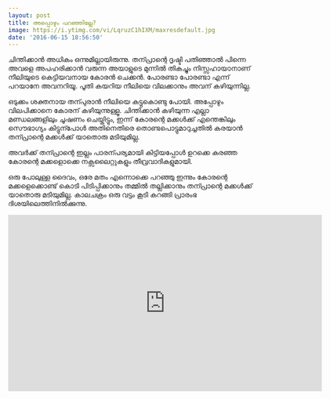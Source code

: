 ```yaml
---
layout: post
title: അപ്പൊഴും പറഞ്ഞില്ലേ?
image: https://i.ytimg.com/vi/LqruzC1hIXM/maxresdefault.jpg
date: '2016-06-15 18:56:50'
---
```



ചിന്തിക്കാൻ അധികം ഒന്നുമില്ലായിരുന്നു. തന്പ്രാന്റെ ദൃഷ്ടി പതിഞ്ഞാൽ പിന്നെ അവളെ അപഹരിക്കാൻ വരുന്ന അയാളുടെ മുന്നിൽ തികച്ചും നിസ്സഹായാനാണ് നീലിയുടെ കെട്ടിയവനായ കോരൻ ചെക്കൻ. പോരണ്ടാ പോരണ്ടാ എന്ന് പറയാനേ അവനറിയൂ. പൂതി കയറിയ നീലിയെ വിലക്കാനും അവന് കഴിയുന്നില്ല. 

ഒടുക്കം ശക്തനായ തന്പുരാൻ നീലിയെ കട്ടുകൊണ്ടു പോയി. അപ്പോഴും വിലപിക്കാനെ കോരന് കഴിയുന്നുള്ളൂ. ചിന്തിക്കാൻ കഴിയുന്ന എല്ലാ മണ്ഡലങ്ങളിലും ചൂഷണം ചെയ്തിട്ടും, ഇന്ന് കോരന്റെ മക്കൾക്ക് എന്തെങ്കിലും സൌഭാഗ്യം കിട്ടുന്പോൾ അതിനെതിരെ തൊണ്ടപൊട്ടുമാറുച്ചതിൽ കരയാൻ തന്പ്രാന്റെ മക്കൾക്ക് യാതൊരു മടിയുമില്ല.

അവർക്ക് തന്പ്രാന്റെ ഇല്ലം പാരന്പര്യമായി കിട്ടിയപ്പോൾ ഉറക്കെ കരഞ്ഞ കോരന്റെ മക്കളൊക്കെ നക്സലൈറ്റുകളും തീവ്രവാദികളുമായി.

ഒരു പോലുള്ള ദൈവം, ഒരേ മതം എന്നൊക്കെ പറഞ്ഞു ഇന്നും കോരന്റെ മക്കളെക്കൊണ്ട് കൊടി പിടിപ്പിക്കാനും തമ്മിൽ തല്ലിക്കാനും തന്പ്രാന്റെ മക്കൾക്ക് യാതൊരു മടിയുമില്ല. കാലചക്രം ഒരു വട്ടം കൂടി കറങ്ങി പ്രാരംഭ ദിശയിലെത്തിനിൽക്കുന്നു.

<iframe width="640" height="360" src="https://www.youtube.com/embed/TgpEwMgrEnk" frameborder="0" allowfullscreen></iframe>